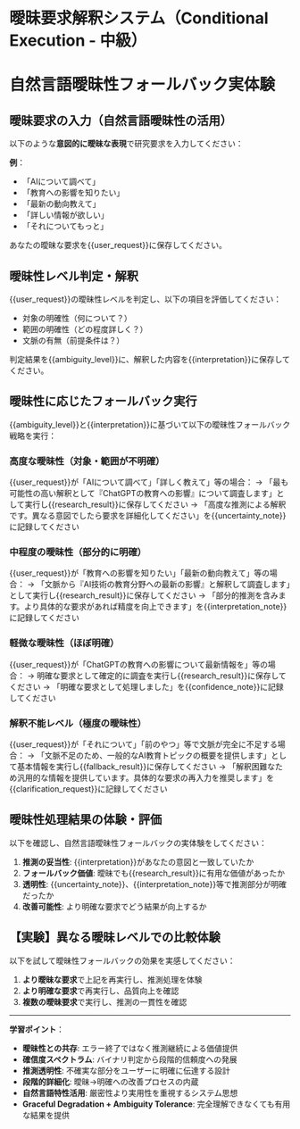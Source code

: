 # 曖昧要求解釈システム（Conditional Execution - 中級）
# 自然言語曖昧性フォールバック実体験

## 曖昧要求の入力（自然言語曖昧性の活用）
以下のような**意図的に曖昧な表現**で研究要求を入力してください：

**例**：
- 「AIについて調べて」
- 「教育への影響を知りたい」
- 「最新の動向教えて」
- 「詳しい情報が欲しい」
- 「それについてもっと」

あなたの曖昧な要求を{{user_request}}に保存してください。

## 曖昧性レベル判定・解釈
{{user_request}}の曖昧性レベルを判定し、以下の項目を評価してください：
- 対象の明確性（何について？）
- 範囲の明確性（どの程度詳しく？）
- 文脈の有無（前提条件は？）

判定結果を{{ambiguity_level}}に、解釈した内容を{{interpretation}}に保存してください。

## 曖昧性に応じたフォールバック実行
{{ambiguity_level}}と{{interpretation}}に基づいて以下の曖昧性フォールバック戦略を実行：

### 高度な曖昧性（対象・範囲が不明確）
{{user_request}}が「AIについて調べて」「詳しく教えて」等の場合：
→ 「最も可能性の高い解釈として『ChatGPTの教育への影響』について調査します」として実行し{{research_result}}に保存してください
→ 「高度な推測による解釈です。異なる意図でしたら要求を詳細化してください」を{{uncertainty_note}}に記録してください

### 中程度の曖昧性（部分的に明確）
{{user_request}}が「教育への影響を知りたい」「最新の動向教えて」等の場合：
→ 「文脈から『AI技術の教育分野への最新の影響』と解釈して調査します」として実行し{{research_result}}に保存してください
→ 「部分的推測を含みます。より具体的な要求があれば精度を向上できます」を{{interpretation_note}}に記録してください

### 軽微な曖昧性（ほぼ明確）
{{user_request}}が「ChatGPTの教育への影響について最新情報を」等の場合：
→ 明確な要求として確定的に調査を実行し{{research_result}}に保存してください
→ 「明確な要求として処理しました」を{{confidence_note}}に記録してください

### 解釈不能レベル（極度の曖昧性）
{{user_request}}が「それについて」「前のやつ」等で文脈が完全に不足する場合：
→ 「文脈不足のため、一般的なAI教育トピックの概要を提供します」として基本情報を実行し{{fallback_result}}に保存してください
→ 「解釈困難なため汎用的な情報を提供しています。具体的な要求の再入力を推奨します」を{{clarification_request}}に記録してください

## 曖昧性処理結果の体験・評価
以下を確認し、自然言語曖昧性フォールバックの実体験をしてください：

1. **推測の妥当性**: {{interpretation}}があなたの意図と一致していたか
2. **フォールバック価値**: 曖昧でも{{research_result}}に有用な価値があったか
3. **透明性**: {{uncertainty_note}}、{{interpretation_note}}等で推測部分が明確だったか
4. **改善可能性**: より明確な要求でどう結果が向上するか

## 【実験】異なる曖昧レベルでの比較体験
以下を試して曖昧性フォールバックの効果を実感してください：

1. **より曖昧な要求**で上記を再実行し、推測処理を体験
2. **より明確な要求**で再実行し、品質向上を確認
3. **複数の曖昧要求**で実行し、推測の一貫性を確認

---

**学習ポイント**：
- **曖昧性との共存**: エラー終了ではなく推測継続による価値提供
- **確信度スペクトラム**: バイナリ判定から段階的信頼度への発展
- **推測透明性**: 不確実な部分をユーザーに明確に伝達する設計
- **段階的詳細化**: 曖昧→明確への改善プロセスの内蔵
- **自然言語特性活用**: 厳密性より実用性を重視するシステム思想
- **Graceful Degradation + Ambiguity Tolerance**: 完全理解できなくても有用な結果を提供